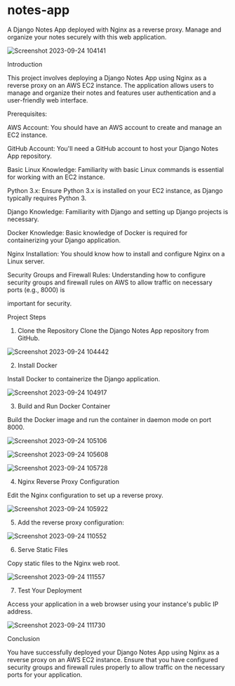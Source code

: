 # notes-app
A Django Notes App deployed with Nginx as a reverse proxy. Manage and organize your notes securely with this web application.

![Screenshot 2023-09-24 104141](https://github.com/sandesh1827/notes-app/assets/132772443/6085831c-c93d-4da3-b1e7-3a3a80828b09.png)

Introduction 

This project involves deploying a Django Notes App using Nginx as a reverse proxy on an AWS EC2 instance. The application allows users to manage and organize their notes and features user authentication and a user-friendly web interface.

Prerequisites:

AWS Account: You should have an AWS account to create and manage an EC2 instance.

GitHub Account: You'll need a GitHub account to host your Django Notes App repository.

Basic Linux Knowledge: Familiarity with basic Linux commands is essential for working with an EC2 instance.

Python 3.x: Ensure Python 3.x is installed on your EC2 instance, as Django typically requires Python 3.

Django Knowledge: Familiarity with Django and setting up Django projects is necessary.

Docker Knowledge: Basic knowledge of Docker is required for containerizing your Django application.

Nginx Installation: You should know how to install and configure Nginx on a Linux server.

Security Groups and Firewall Rules: Understanding how to configure security groups and firewall rules on AWS to allow traffic on necessary ports (e.g., 8000) is 

important for security.

Project Steps

1. Clone the Repository
Clone the Django Notes App repository from GitHub.

![Screenshot 2023-09-24 104442](https://github.com/sandesh1827/notes-app/assets/132772443/97815fad-f2a4-4ce4-a96e-9b0d8dc1239a.png)

2. Install Docker
 
Install Docker to containerize the Django application.

![Screenshot 2023-09-24 104917](https://github.com/sandesh1827/notes-app/assets/132772443/d44c3c8c-f924-4ebc-b747-edfbbfe71a60.png) 

3. Build and Run Docker Container
   
Build the Docker image and run the container in daemon mode on port 8000.

![Screenshot 2023-09-24 105106](https://github.com/sandesh1827/notes-app/assets/132772443/7b95ee17-2750-4c28-8721-f073bb25053f)

![Screenshot 2023-09-24 105608](https://github.com/sandesh1827/notes-app/assets/132772443/f186f933-53bd-49e7-aaae-f735cd68077a)

![Screenshot 2023-09-24 105728](https://github.com/sandesh1827/notes-app/assets/132772443/9dbacf79-24ae-464b-a645-8c36f22c165f)

4. Nginx Reverse Proxy Configuration
   
Edit the Nginx configuration to set up a reverse proxy.

![Screenshot 2023-09-24 105922](https://github.com/sandesh1827/notes-app/assets/132772443/bacec776-b1f2-42e9-b6b8-b0b2411d4a56)

5. Add the reverse proxy configuration:

![Screenshot 2023-09-24 110552](https://github.com/sandesh1827/notes-app/assets/132772443/922b12c9-7286-4dab-a652-b77791e300c8)

6. Serve Static Files
 
Copy static files to the Nginx web root.

![Screenshot 2023-09-24 111557](https://github.com/sandesh1827/notes-app/assets/132772443/3854ce8d-538d-4dbf-bfe9-f8936f711dd1)

7. Test Your Deployment
   
Access your application in a web browser using your instance's public IP address.

![Screenshot 2023-09-24 111730](https://github.com/sandesh1827/notes-app/assets/132772443/2ebc1396-6e36-41d2-808a-4774cebeb2b0)

   Conclusion
   
You have successfully deployed your Django Notes App using Nginx as a reverse proxy on an AWS EC2 instance. Ensure that you have configured security groups and
firewall rules properly to allow traffic on the necessary ports for your application.
